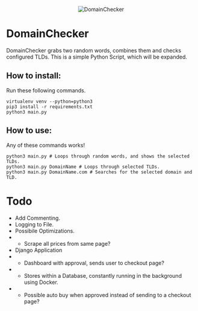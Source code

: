 <p align="center">
  <img src="https://media.discordapp.net/attachments/296460174074576897/811637699630727178/unknown.png" alt="DomainChecker"/>
  </a>
</p>

# DomainChecker
DomainChecker grabs two random words, combines them and checks configured TLDs. This is a simple Python Script, which will be expanded.
## How to install:
Run these following commands.
```
virtualenv venv --python=python3
pip3 install -r requirements.txt
python3 main.py
```
## How to use:
Any of these commands works!
```
python3 main.py # Loops through random words, and shows the selected TLDs. 
python3 main.py DomainName # Loops through selected TLDs.
python3 main.py DomainName.com # Searches for the selected domain and TLD.
```

# Todo
- Add Commenting.
- Logging to File.
- Possibile Optimizations.
- - Scrape all prices from same page?
- Django Application
- - Dashboard with approval, sends user to checkout page?
- - Stores within a Database, constantly running in the background using Docker.
- - Possible auto buy when approved instead of sending to a checkout page?
